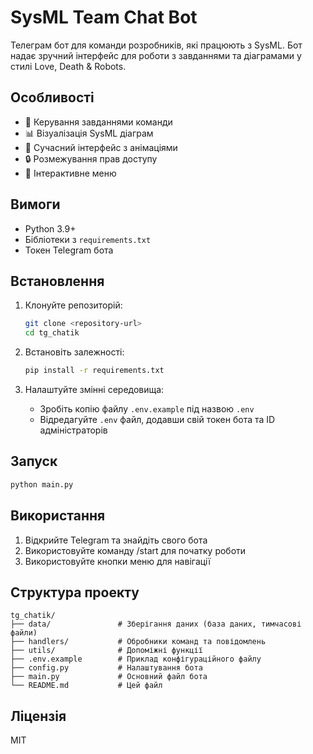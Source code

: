 # SysML Team Chat Bot

Телеграм бот для команди розробників, які працюють з SysML. Бот надає зручний інтерфейс для роботи з завданнями та діаграмами у стилі Love, Death & Robots.

## Особливості

- 📝 Керування завданнями команди
- 📊 Візуалізація SysML діаграм
- 🎨 Сучасний інтерфейс з анімаціями
- 🔒 Розмежування прав доступу
- 🤖 Інтерактивне меню

## Вимоги

- Python 3.9+
- Бібліотеки з `requirements.txt`
- Токен Telegram бота

## Встановлення

1. Клонуйте репозиторій:
   ```bash
   git clone <repository-url>
   cd tg_chatik
   ```

2. Встановіть залежності:
   ```bash
   pip install -r requirements.txt
   ```

3. Налаштуйте змінні середовища:
   - Зробіть копію файлу `.env.example` під назвою `.env`
   - Відредагуйте `.env` файл, додавши свій токен бота та ID адміністраторів

## Запуск

```bash
python main.py
```

## Використання

1. Відкрийте Telegram та знайдіть свого бота
2. Використовуйте команду /start для початку роботи
3. Використовуйте кнопки меню для навігації

## Структура проекту

```
tg_chatik/
├── data/               # Зберігання даних (база даних, тимчасові файли)
├── handlers/           # Обробники команд та повідомлень
├── utils/              # Допоміжні функції
├── .env.example        # Приклад конфігураційного файлу
├── config.py           # Налаштування бота
├── main.py             # Основний файл бота
└── README.md           # Цей файл
```

## Ліцензія

MIT
